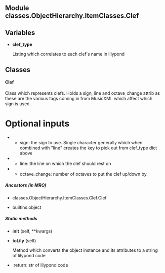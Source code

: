 Module classes.ObjectHierarchy.ItemClasses.Clef
-----------------------------------------------

Variables
---------
- **clef_type**

    Listing which correlates to each clef's name in lilypond

Classes
-------
#### Clef 
Class which represents clefs. Holds a sign, line and octave_change attrib as these are the various tags
coming in from MusicXML which affect which sign is used.

# Optional inputs

* - sign: the sign to use. Single character generally which when combined with "line" creates the key to pick out from clef_type dict above

* - line: the line on which the clef should rest on

* - octave_change: number of octaves to put the clef up/down by.

##### Ancestors (in MRO)
- classes.ObjectHierarchy.ItemClasses.Clef.Clef

- builtins.object

##### Static methods
- **__init__** (self, **kwargs)

- **toLily** (self)

    Method which converts the object instance and its attributes to a string of lilypond code

    
* :return: str of lilypond code
